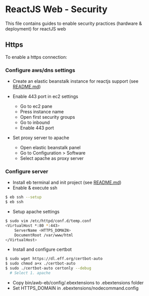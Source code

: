# ReactJS Web - Security

This file contains guides to enable security practices (hardware & deployment) for reactJS web

## Https

To enable a https connection:

### Configure aws/dns settings

-   Create an elastic beanstalk instance for reactjs support (see [README.md](../README.md))   

-   Enable 443 port in ec2 settings
    -   Go to ec2 pane 
    -   Press instance name
    -   Open first security groups
    -   Go to inbound
    -   Enable 443 port

-   Set proxy server to apache
    -   Open elastic beanstalk panel
    -   Go to Configuration > Software
    -   Select apache as proxy server

### Configure server

-   Install eb terminal and init project (see [README.md](../README.md))
-   Enable & execute ssh

```bash
$ eb ssh --setup
$ eb ssh
```

-   Setup apache settings
```bash
$ sudo vim /etc/httpd/conf.d/temp.conf
<VirtualHost *:80 *:443>
	ServerName <HTTPS_DOMAIN>
	DocumentRoot /var/www/html
</VirtualHost>
```

-   Install and configure certbot
```bash
$ sudo wget https://dl.eff.org/certbot-auto
$ sudo chmod a+x ./certbot-auto
$ sudo ./certbot-auto certonly --debug
  # Select 1. apache
```

-   Copy bin/awb-eb/config/.ebextensions to .ebextensions folder
-   Set HTTPS_DOMAIN in .ebextensions/nodecommand.config